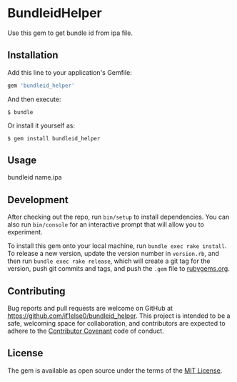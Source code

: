 # BundleidHelper

Use this gem to get bundle id from ipa file.

## Installation

Add this line to your application's Gemfile:

```ruby
gem 'bundleid_helper'
```

And then execute:

    $ bundle

Or install it yourself as:

    $ gem install bundleid_helper

## Usage

bundleid name.ipa

## Development

After checking out the repo, run `bin/setup` to install dependencies. You can also run `bin/console` for an interactive prompt that will allow you to experiment.

To install this gem onto your local machine, run `bundle exec rake install`. To release a new version, update the version number in `version.rb`, and then run `bundle exec rake release`, which will create a git tag for the version, push git commits and tags, and push the `.gem` file to [rubygems.org](https://rubygems.org).

## Contributing

Bug reports and pull requests are welcome on GitHub at https://github.com/if1else0/bundleid_helper. This project is intended to be a safe, welcoming space for collaboration, and contributors are expected to adhere to the [Contributor Covenant](http://contributor-covenant.org) code of conduct.


## License

The gem is available as open source under the terms of the [MIT License](http://opensource.org/licenses/MIT).

